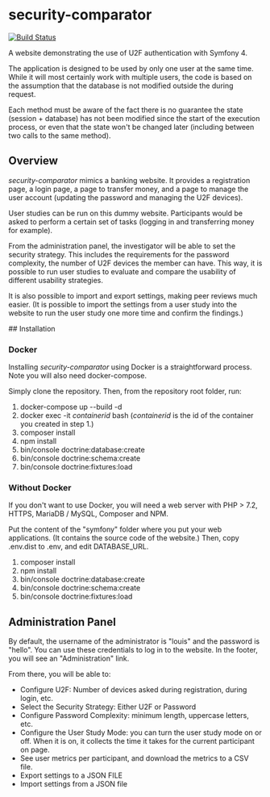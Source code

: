 # security-comparator

[![Build Status](https://travis-ci.com/matthewslouismarie/security-comparator.svg?token=ZVBwfXqKFH8rFj3NGf55&branch=master)](https://travis-ci.com/matthewslouismarie/security-comparator)

A website demonstrating the use of U2F authentication with Symfony 4.

The application is designed to be used by only one user at the same time. While
it will most certainly work with multiple users, the code is based on the assumption
that the database is not modified outside the during request.

Each method must be aware of the fact there is no guarantee the state (session +
database) has not been modified since the start of the execution process, or
even that the state won't be changed later (including between two calls to the
same method).

## Overview

_security-comparator_ mimics a banking website. It provides a registration page,
a login page, a page to transfer money, and a page to manage the user account
(updating the password and managing the U2F devices).

User studies can be run on this dummy website. Participants would be asked to
perform a certain set of tasks (logging in and transferring money for example).

From the administration panel, the investigator will be able to set the security
strategy. This includes the requirements for the password complexity, the number
of U2F devices the member can have. This way, it is possible to run user studies
to evaluate and compare the usability of different usability strategies.

It is also possible to import and export settings, making peer reviews much
easier. (It is possible to import the settings from a user study into the
website to run the user study one more time and confirm the findings.)

## Installation

### Docker

Installing _security-comparator_ using Docker is a straightforward process. Note
you will also need docker-compose.

Simply clone the repository. Then, from the repository root folder, run:
 1. docker-compose up --build -d
 2. docker exec -it *containerid* bash (*containerid* is the id of the container you created in step 1.)
 3. composer install
 4. npm install
 5. bin/console doctrine:database:create
 6. bin/console doctrine:schema:create
 7. bin/console doctrine:fixtures:load

### Without Docker

If you don't want to use Docker, you will need a web server with PHP > 7.2,
HTTPS, MariaDB / MySQL, Composer and NPM.

Put the content of the "symfony" folder where you put your web applications.
(It contains the source code of the website.) Then, copy .env.dist to .env, and
edit DATABASE_URL.

 1. composer install
 2. npm install
 3. bin/console doctrine:database:create
 4. bin/console doctrine:schema:create
 5. bin/console doctrine:fixtures:load

## Administration Panel

By default, the username of the administrator is "louis" and the password is
"hello". You can use these credentials to log in to the website. In the footer,
you will see an "Administration" link.

From there, you will be able to:

 - Configure U2F: Number of devices asked during registration, during login,
 etc.
 - Select the Security Strategy: Either U2F or Password
 - Configure Password Complexity: minimum length, uppercase letters, etc.
 - Configure the User Study Mode: you can turn the user study mode on or off.
 When it is on, it collects the time it takes for the current participant on
 page.
 - See user metrics per participant, and download the metrics to a CSV file.
 - Export settings to a JSON FILE
 - Import settings from a JSON file